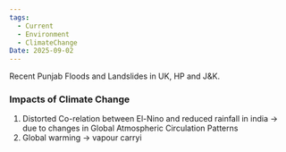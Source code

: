 ```yaml
---
tags:
  - Current
  - Environment
  - ClimateChange
Date: 2025-09-02
---
```

Recent Punjab Floods and Landslides in UK, HP and J&K.

### Impacts of Climate Change 
1. Distorted Co-relation between El-Nino and reduced rainfall in india -> due to changes in Global Atmospheric Circulation Patterns
2. Global warming -> vapour carryi